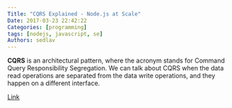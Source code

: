 ```yaml
---
Title: "CQRS Explained - Node.js at Scale"
Date: 2017-03-23 22:42:22
Categories: [programming]
tags: [nodejs, javascript, se]
Authors: sedlav
---
```


**CQRS** is an architectural pattern, where the acronym stands for Command Query Responsibility Segregation. We can talk about CQRS when the data read operations are separated from the data write operations, and they happen on a different interface.

[Link](https://community.risingstack.com/handling-outside-events-with-the-redux-listener-pattern/)
